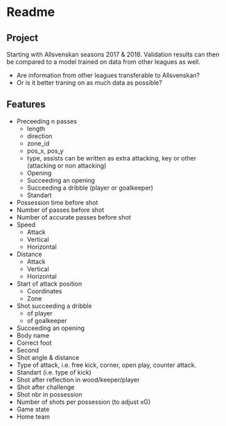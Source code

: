 # Readme

## Project

Starting with Allsvenskan seasons 2017 & 2018. Validation results can then be compared to a model trained on data from other leagues as well.

* Are information from other leagues transferable to Allsvenskan?
* Or is it better traning on as much data as possible?

## Features

* Preceeding n passes
    + length
    + direction
    + zone_id
    + pos_x, pos_y
    + type, assists can be written as extra attacking, key or other (attacking or non attacking)
    + Opening
    + Succeeding an opening
    + Succeeding a dribble (player or goalkeeper)
    + Standart
* Possession time before shot
* Number of passes before shot
* Number of accurate passes before shot
* Speed
    + Attack
    + Vertical
    + Horizontal
* Distance
    + Attack
    + Vertical
    + Horizontal
* Start of attack position
    + Coordinates
    + Zone
* Shot succeeding a dribble
    + of player
    + of goalkeeper
* Succeeding an opening
* Body name
* Correct foot
* Second
* Shot angle & distance
* Type of attack, i.e. free kick, corner, open play, counter attack.
* Standart (i.e. type of kick)
* Shot after reflection in wood/keeper/player
* Shot after challenge
* Shot nbr in possession
* Number of shots per possession (to adjust xG)
* Game state
* Home team